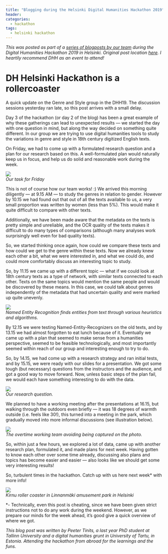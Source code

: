 ```yaml
---
title: "Blogging during the Helsinki Digital Humanities Hackathon 2019"
header:
categories:
  - hackathon
tags:
  - helsinki hackathon
---
```


_This was posted as part of a [series of blogposts by our team](https://medium.com/@GenreAndStyle) during the Digital Humanities Hackathon 2019 in Helsinki. Original post location [here](https://medium.com/@GenreAndStyle/dh-helsinki-hackathon-is-a-rollercoaster-438e9f87235c). I heartily recommend DHH as an event to attend!_

DH Helsinki Hackathon is a rollercoaster
========================================

A quick update on the Genre and Style group in the DHH19. The discussion sessions yesterday ran late, so this post arrives with a small delay.

Day 3 of the hackathon (or day 2 of the blog) has been a great example of why these gatherings can lead to unexpected results — we started the day with one question in mind, but along the way decided on something quite different. In our group we are trying to use digital humanities tools to study the variations in genre and style in 18th century digitized English texts.

On Friday, we had to come up with a formulated research question and a plan for our research based on this. A well-formulated plan would naturally keep us in focus, and help us do solid and reasonable work during the week.

![](https://miro.medium.com/max/450/1*BeQLOU5X3KiTEHdMfSForA.jpeg)<br>
*Our task for Friday*

This is not of course how our team works! :) We arrived this morning diligently — at 9.15 AM — to study the genres in relation to gender. However by 10.15 we had found out that out of all the texts available to us, a very small proportion was written by women (less than 5%). This would make it quite difficult to compare with other texts.

Additionally, we have been made aware that the metadata on the texts is pretty simple and unreliable, and the OCR quality of the texts makes it difficult to do many types of comparisons (although many analyses work surprisingly well even for bad quality texts).

So, we started thinking once again, how could we compare these texts and how could we get to the genre within these texts. Now we already knew each other a bit, what we were interested in, and what we could do, and could more comfortably discuss an interesting topic to study.

So, by 11.15 we came up with a different topic — what if we could look at 18th century texts as a type of network, with similar texts connected to each other. Texts on the same topics would mention the same people and would be discovered by these means. In this case, we could talk about genres independently of the metadata that had uncertain quality and were marked up quite unevenly.

![](https://miro.medium.com/max/226/1*kpsofWLRQifHZ4mAxxM-Ag.png)<br>
*Named Entity Recognition finds entities from text through various heuristics and algorithms.*

By 12.15 we were testing Named-Entity-Recognizers on the old texts, and by 13.15 we had almost forgotten to eat lunch because of it. Eventually we came up with a plan that seemed to make sense from a humanities perspective, seemed to be feasible technologically, and most importantly seemed within reach of our group and interesting enough to try to do.

So, by 14.15, we had come up with a research strategy and ran initial tests, and by 15.15, we were ready with our slides for a presentation. We got some tough (but necessary) questions from the instructors and the audience, and got a good way to move forward. Now, unless basic steps of the plan fail, we would each have something interesting to do with the data.

![](https://miro.medium.com/max/653/1*QvPVOUIEl4EweZZ4L0mxaw.png)<br>
*Our research question.*

We planned to have a working meeting after the presentations at 16.15, but walking through the outdoors even briefly — it was 18 degrees of warmth outside (i.e. feels like 30!), this turned into a meeting in the park, which gradually moved into more informal discussions (see illustration below).

![](https://miro.medium.com/max/800/1*AWBdjjk_SaEAxIjZmu-A_Q.jpeg)<br>
*The overtime working team avoiding being captured on the photo.*

So, within just a few hours, we explored a lot of data, came up with another research plan, formulated it, and made plans for next week. Having gotten to know each other over some time already, discussing also plans and topics has become easier and easier — also looks like we should get some very interesting results!

So, turbulent times in the hackathon. Catch up with us here next week\* with more info!

![](https://miro.medium.com/max/800/0*e-35ZkRVFTvl9ALi.jpg)<br>
*Kirnu roller coaster in Linnanmäki amusement park in Helsinki*

\*- Technically, even this post is cheating, since we have been given strict instructions not to do any work during the weekend. However, as we prepare our minds for the week ahead, it’s good give a quick overview of where we got.

_This blog post was written by Peeter Tinits, a last year PhD student at Tallinn University and a digital humanities grunt in University of Tartu, in Estonia. Attending the hackathon from abroad for the learnings and the funs._
